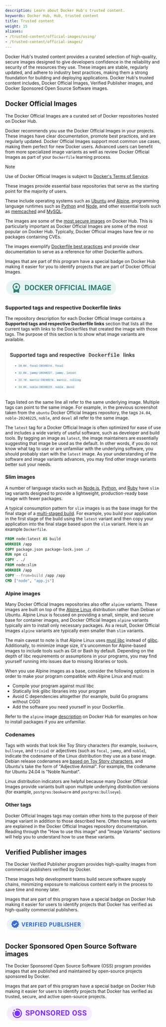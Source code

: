 ```yaml
---
description: Learn about Docker Hub's trusted content.
keywords: Docker Hub, Hub, trusted content
title: Trusted content
weight: 15
aliases:
- /trusted-content/official-images/using/
- /trusted-content/official-images/
---
```


Docker Hub's trusted content provides a curated selection of high-quality,
secure images designed to give developers confidence in the reliability and
security of the resources they use. These images are stable, regularly updated,
and adhere to industry best practices, making them a strong foundation for
building and deploying applications. Docker Hub's trusted content includes,
Docker Official Images, Verified Publisher images, and Docker Sponsored Open
Source Software images.

## Docker Official Images

The Docker Official Images are a curated set of Docker repositories hosted on
Docker Hub.

Docker recommends you use the Docker Official Images in your projects. These
images have clear documentation, promote best practices, and are regularly
updated. Docker Official Images support most common use cases, making them
perfect for new Docker users. Advanced users can benefit from more specialized
image variants as well as review Docker Official Images as part of your
`Dockerfile` learning process.

> [!NOTE]
>
> Use of Docker Official Images is subject to [Docker's Terms of Service](https://www.docker.com/legal/docker-terms-service/).

These images provide essential base repositories that serve as the starting
point for the majority of users.

These include operating systems such as
[Ubuntu](https://hub.docker.com/_/ubuntu/) and
[Alpine](https://hub.docker.com/_/alpine/), programming language runtimes such as
[Python](https://hub.docker.com/_/python) and
[Node](https://hub.docker.com/_/node), and other essential tools such as
[memcached](https://hub.docker.com/_/memcached) and
[MySQL](https://hub.docker.com/_/mysql).

The images are some of the [most secure images](https://www.docker.com/blog/enhancing-security-and-transparency-with-docker-official-images/)
on Docker Hub. This is particularly important as Docker Official Images are
some of the most popular on Docker Hub. Typically, Docker Official images have
few or no packages containing CVEs.

The images exemplify [Dockerfile best practices](/manuals/build/building/best-practices.md)
and provide clear documentation to serve as a reference for other Dockerfile authors.

Images that are part of this program have a special badge on Docker Hub making
it easier for you to identify projects that are part of Docker Official Images.

![Docker official image badge](../images/official-image-badge-iso.png)

### Supported tags and respective Dockerfile links

The repository description for each Docker Official Image contains a
**Supported tags and respective Dockerfile links** section that lists all the
current tags with links to the Dockerfiles that created the image with those
tags. The purpose of this section is to show what image variants are available.

![Example: supported tags for Ubuntu](../images/supported_tags.webp)

Tags listed on the same line all refer to the same underlying image. Multiple
tags can point to the same image. For example, in the previous screenshot taken
from the `ubuntu` Docker Official Images repository, the tags `24.04`,
`noble-20240225`, `noble`, and `devel` all refer to the same image.

The `latest` tag for a Docker Official Image is often optimized for ease of use
and includes a wide variety of useful software, such as developer and build tools.
By tagging an image as `latest`, the image maintainers are essentially suggesting
that image be used as the default. In other words, if you do not know what tag to
use or are unfamiliar with the underlying software, you should probably start with
the `latest` image. As your understanding of the software and image variants advances,
you may find other image variants better suit your needs.

### Slim images

A number of language stacks such as
[Node.js](https://hub.docker.com/_/node/),
[Python](https://hub.docker.com/_/python/), and
[Ruby](https://hub.docker.com/_/ruby/) have `slim` tag variants
designed to provide a lightweight, production-ready base image
with fewer packages.

A typical consumption pattern for `slim`
images is as the base image for the final stage of a
[multi-staged build](https://docs.docker.com/build/building/multi-stage/).
For example, you build your application in the first stage of the build
using the `latest` variant and then copy your application into the final
stage based upon the `slim` variant. Here is an example `Dockerfile`.

```dockerfile
FROM node:latest AS build
WORKDIR /app
COPY package.json package-lock.json ./
RUN npm ci
COPY . ./
FROM node:slim
WORKDIR /app
COPY --from=build /app /app
CMD ["node", "app.js"]
```

### Alpine images

Many Docker Official Images repositories also offer `alpine` variants. These
images are built on top of the [Alpine Linux](https://www.alpinelinux.org/)
distribution rather than Debian or Ubuntu. Alpine Linux is focused on providing
a small, simple, and secure base for container images, and Docker Official
Images `alpine` variants typically aim to install only necessary packages. As a
result, Docker Official Images `alpine` variants are typically even smaller
than `slim` variants.

The main caveat to note is that Alpine Linux uses [musl libc](https://musl.libc.org/)
instead of [glibc](https://www.gnu.org/software/libc/). Additionally, to
minimize image size, it's uncommon for Alpine-based images to include tools
such as Git or Bash by default. Depending on the depth of libc requirements or
assumptions in your programs, you may find yourself running into issues due to
missing libraries or tools.

When you use Alpine images as a base, consider the following options in order
to make your program compatible with Alpine Linux and musl:

- Compile your program against musl libc
- Statically link glibc libraries into your program
- Avoid C dependencies altogether (for example, build Go programs without CGO)
- Add the software you need yourself in your Dockerfile.

Refer to the `alpine` image [description](https://hub.docker.com/_/alpine) on
Docker Hub for examples on how to install packages if you are unfamiliar.

### Codenames

Tags with words that look like Toy Story characters (for example, `bookworm`,
`bullseye`, and `trixie`) or adjectives (such as `focal`, `jammy`, and
`noble`), indicate the codename of the Linux distribution they use as a base
image. Debian release codenames are [based on Toy Story characters](https://en.wikipedia.org/wiki/Debian_version_history#Naming_convention),
and Ubuntu's take the form of "Adjective Animal". For example, the
codename for Ubuntu 24.04 is "Noble Numbat".

Linux distribution indicators are helpful because many Docker Official Images
provide variants built upon multiple underlying distribution versions (for
example, `postgres:bookworm` and `postgres:bullseye`).

### Other tags

Docker Official Images tags may contain other hints to the purpose of
their image variant in addition to those described here. Often these
tag variants are explained in the Docker Official Images repository
documentation. Reading through the "How to use this image" and
"Image Variants" sections will help you to understand how to use these
variants.

## Verified Publisher images

The Docker Verified Publisher program provides high-quality images from
commercial publishers verified by Docker.

These images help development teams build secure software supply chains,
minimizing exposure to malicious content early in the process to save time and
money later.

Images that are part of this program have a special badge on Docker Hub making
it easier for users to identify projects that Docker has verified as
high-quality commercial publishers.

![Docker-Sponsored Open Source badge](../images/verified-publisher-badge-iso.png)

## Docker Sponsored Open Source Software images

The Docker Sponsored Open Source Software (OSS) program provides images that are
published and maintained by open-source projects sponsored by Docker.

Images that are part of this program have a special badge on Docker Hub making
it easier for users to identify projects that Docker has verified as trusted,
secure, and active open-source projects.

![Docker-Sponsored Open Source badge](../images/sponsored-badge-iso.png)